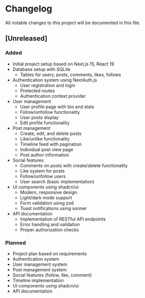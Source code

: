 # Changelog

All notable changes to this project will be documented in this file.

## [Unreleased]

### Added
- Initial project setup based on Next.js 15, React 19
- Database setup with SQLite
  - Tables for users, posts, comments, likes, follows
- Authentication system using NextAuth.js
  - User registration and login
  - Protected routes
  - Authentication context provider
- User management
  - User profile page with bio and stats
  - Follow/unfollow functionality
  - User posts display
  - Edit profile functionality
- Post management
  - Create, edit, and delete posts
  - Like/unlike functionality
  - Timeline feed with pagination
  - Individual post view page
  - Post author information
- Social features
  - Comments on posts with create/delete functionality
  - Like system for posts
  - Follow/unfollow users
  - User search (basic implementation)
- UI components using shadcn/ui
  - Modern, responsive design
  - Light/dark mode support
  - Form validation using zod
  - Toast notifications using sonner
- API documentation
  - Implementation of RESTful API endpoints
  - Error handling and validation
  - Proper authorization checks

### Planned
- Project plan based on requirements
- Authentication system
- User management system
- Post management system
- Social features (follow, like, comment)
- Timeline implementation
- UI components using shadcn/ui
- API documentation 